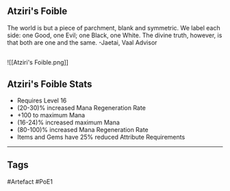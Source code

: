 ## Atziri's Foible
The world is but a piece of parchment, blank and symmetric.
We label each side: one Good, one Evil; one Black, one White.
The divine truth, however, is that both are one and the same.
-Jaetai, Vaal Advisor
##
![[Atziri's Foible.png]]
## Atziri's Foible Stats
- Requires Level 16
- (20-30)% increased Mana Regeneration Rate
- +100 to maximum Mana
- (16-24)% increased maximum Mana
- (80-100)% increased Mana Regeneration Rate
- Items and Gems have 25% reduced Attribute Requirements


---
## Tags
#Artefact
#PoE1